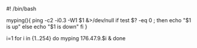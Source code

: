 
#! /bin/bash

myping(){
        ping -c2 -i0.3 -W1 $1 &>/dev/null
        if test $? -eq 0 ; then
                echo "$1 is up"
        else
                echo "$1 is down"
        fi
}

i=1
for i in {1..254}
do
        myping 176.47.9.$i &
done
